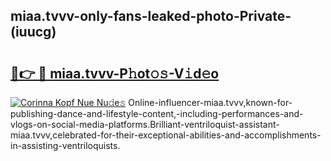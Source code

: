 ## miaa.tvvv-only-fans​-leaked-photo​-Private-(iuucg)


# <h2><a href="https://mediaupload.pro?title=miaa.tvvv&ref=git">🔗👉 🔴 miaa.tvvv-P𝚑ot𝚘𝚜-V𝚒d𝚎o</a></h2>

[![Corinna Kopf Nue Nu𝚍e𝚜](https://i.imgur.com/0qMVB7G.gif)](https://mediaupload.pro?title=miaa.tvvv&ref=git)
Online-influencer-miaa.tvvv,known-for-publishing-dance-and-lifestyle-content,-including-performances-and-vlogs-on-social-media-platforms.Brilliant-ventriloquist-assistant-miaa.tvvv,celebrated-for-their-exceptional-abilities-and-accomplishments-in-assisting-ventriloquists.  